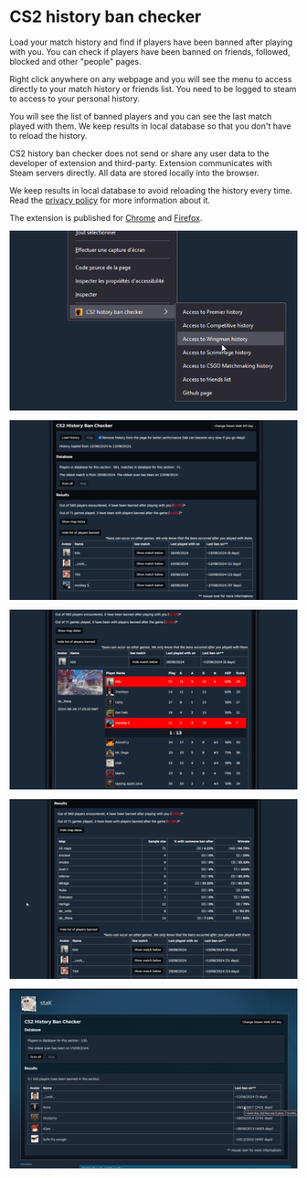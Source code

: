 # CS2 history ban checker

Load your match history and find if players have been banned after playing with you.
You can check if players have been banned on friends, followed, blocked and other "people" pages.

Right click anywhere on any webpage and you will see the menu to access directly to your match history or friends list. You need to be logged to steam to access to your personal history.

You will see the list of banned players and you can see the last match played with them. We keep results in local database so that you don't have to reload the history.

CS2 history ban checker does not send or share any user data to the developer of extension and third-party. Extension communicates with Steam servers directly. All data are stored locally into the browser.

We keep results in local database to avoid reloading the history every time.  
Read the [privacy policy](./privacy-policy.md) for more information about it.

The extension is published for [Chrome](https://chromewebstore.google.com/detail/pniajbbemhplaefaikpgfipmopopjeob) and [Firefox](https://addons.mozilla.org/fr/firefox/addon/cs2-history-ban-checker/).

![](./readme/capture3.png)

![](./readme/capture1-v2.2.2.png)

![](./readme/capture2-v2.2.2.png)

![](./readme/capture3-v2.2.2.png)

![](./readme/capture4.png)
